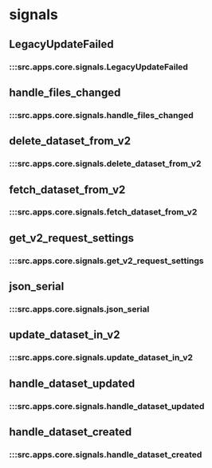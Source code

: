 # signals

## LegacyUpdateFailed

### :::src.apps.core.signals.LegacyUpdateFailed

## handle_files_changed

### :::src.apps.core.signals.handle_files_changed

## delete_dataset_from_v2

### :::src.apps.core.signals.delete_dataset_from_v2

## fetch_dataset_from_v2

### :::src.apps.core.signals.fetch_dataset_from_v2

## get_v2_request_settings

### :::src.apps.core.signals.get_v2_request_settings

## json_serial

### :::src.apps.core.signals.json_serial

## update_dataset_in_v2

### :::src.apps.core.signals.update_dataset_in_v2

## handle_dataset_updated

### :::src.apps.core.signals.handle_dataset_updated

## handle_dataset_created

### :::src.apps.core.signals.handle_dataset_created

